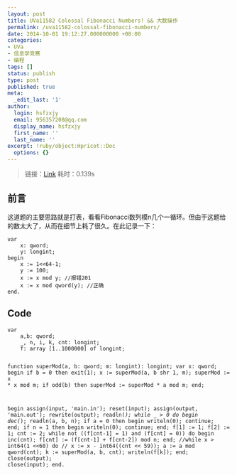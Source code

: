 ```yaml
---
layout: post
title: UVa11582 Colossal Fibonacci Numbers! && 大数操作
permalink: /uva11582-colossal-fibonacci-numbers/
date: 2014-10-01 19:12:27.000000000 +08:00
categories:
- UVa
- 信息学竞赛
- 编程
tags: []
status: publish
type: post
published: true
meta:
  _edit_last: '1'
author:
  login: hsfzxjy
  email: 956357208@qq.com
  display_name: hsfzxjy
  first_name: ''
  last_name: ''
excerpt: !ruby/object:Hpricot::Doc
  options: {}
---
```

<blockquote>
<p>链接：<a href="http://uva.onlinejudge.org/index.php?option=com_onlinejudge&amp;Itemid=8&amp;page=show_problem&amp;category=27&amp;problem=2629&amp;mosmsg=Submission%20received%20with%20ID%2014290914">Link</a> 耗时：0.139s</p>
</blockquote>
<h2>前言</h2>
<p>这道题的主要思路就是打表，看看Fibonacci数列模n几个一循环。但由于这题给的数太大了，从而在细节上耗了很久。在此记录一下：</p>
<pre><code>var
    x: qword;
    y: longint;
begin
    x := 1&lt;&lt;64-1;
    y := 100;
    x := x mod y; //报错201
    x := x mod qword(y); //正确
end.
</code></pre>
<h2>Code</h2>
<pre><code>var
    a,b: qword;
    _, n, i, k, cnt: longint;
    f: array [1..1000000] of longint;

function superMod(a, b: qword; m: longint): longint;
var
    x: qword;
begin
    if b = 0 then
        exit(1);
    x := superMod(a, b shr 1, m);
    superMod := x * x mod m;
    if odd(b) then
        superMod := superMod * a mod m;
end;

begin
    assign(input, 'main.in'); reset(input);
    assign(output, 'main.out'); rewrite(output);
    readln(_);
    while _ &gt; 0 do
    begin
        dec(_);
        readln(a, b, n);
        if a = 0 then
        begin
            writeln(0);
            continue;
        end;
        if n = 1 then
        begin
            writeln(0);
            continue;
        end;
        f[1] := 1;
        f[2] := 1;
        cnt := 2;
        while not ((f[cnt-1] = 1) and (f[cnt] = 0)) do
        begin
            inc(cnt);
            f[cnt] := (f[cnt-1] + f[cnt-2]) mod n;
        end;
        //while x &gt; int64(1 &lt;&lt;60) do
        //    x := x - int64((cnt &lt;&lt; 59));
        a := a mod qword(cnt);
        k := superMod(a, b, cnt);
        writeln(f[k]);
    end;
    close(output); close(input);
end.
</code></pre>
